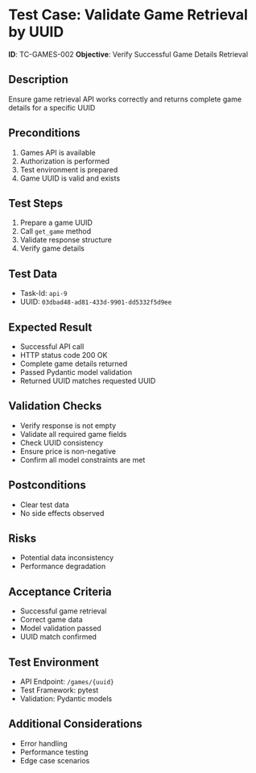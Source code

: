 # Test Case: Validate Game Retrieval by UUID

**ID**: TC-GAMES-002
**Objective**: Verify Successful Game Details Retrieval

## Description

Ensure game retrieval API works correctly and returns complete game details for a specific UUID

## Preconditions

1. Games API is available
2. Authorization is performed
3. Test environment is prepared
4. Game UUID is valid and exists

## Test Steps

1. Prepare a game UUID
2. Call `get_game` method
3. Validate response structure
4. Verify game details

## Test Data

- Task-Id: `api-9`
- UUID: `03dbad48-ad81-433d-9901-dd5332f5d9ee`

## Expected Result

- Successful API call
- HTTP status code 200 OK
- Complete game details returned
- Passed Pydantic model validation
- Returned UUID matches requested UUID

## Validation Checks

- Verify response is not empty
- Validate all required game fields
- Check UUID consistency
- Ensure price is non-negative
- Confirm all model constraints are met

## Postconditions

- Clear test data
- No side effects observed

## Risks

- Potential data inconsistency
- Performance degradation

## Acceptance Criteria

- Successful game retrieval
- Correct game data
- Model validation passed
- UUID match confirmed

## Test Environment

- API Endpoint: `/games/{uuid}`
- Test Framework: pytest
- Validation: Pydantic models

## Additional Considerations

- Error handling
- Performance testing
- Edge case scenarios
